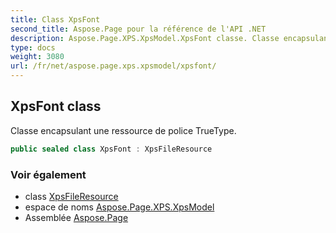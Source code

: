 ```yaml
---
title: Class XpsFont
second_title: Aspose.Page pour la référence de l'API .NET
description: Aspose.Page.XPS.XpsModel.XpsFont classe. Classe encapsulant une ressource de police TrueType.
type: docs
weight: 3080
url: /fr/net/aspose.page.xps.xpsmodel/xpsfont/
---
```

## XpsFont class

Classe encapsulant une ressource de police TrueType.

```csharp
public sealed class XpsFont : XpsFileResource
```

### Voir également

* class [XpsFileResource](../xpsfileresource/)
* espace de noms [Aspose.Page.XPS.XpsModel](../../aspose.page.xps.xpsmodel/)
* Assemblée [Aspose.Page](../../)


